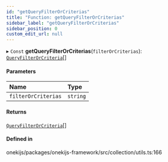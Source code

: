 ```yaml
---
id: "getQueryFilterOrCriterias"
title: "Function: getQueryFilterOrCriterias"
sidebar_label: "getQueryFilterOrCriterias"
sidebar_position: 0
custom_edit_url: null
---
```


▸ `Const` **getQueryFilterOrCriterias**(`filterOrCriterias`): [`QueryFilterOrCriteria`](../types/QueryFilterOrCriteria.md)[]

#### Parameters

| Name | Type |
| :------ | :------ |
| `filterOrCriterias` | `string` |

#### Returns

[`QueryFilterOrCriteria`](../types/QueryFilterOrCriteria.md)[]

#### Defined in

onekijs/packages/onekijs-framework/src/collection/utils.ts:166
